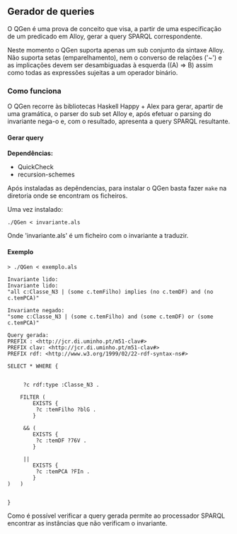 
## Gerador de queries

O QGen é uma prova de conceito que visa, a partir de uma especificação de um
predicado em Alloy, gerar a query SPARQL correspondente.

Neste momento o QGen suporta apenas um sub conjunto da sintaxe Alloy. Não
suporta setas (emparelhamento), nem o converso de relações ('~') e as
implicações devem ser desambiguadas à esquerda ((A) => B) assim como todas as expressões sujeitas a um operador binário.


### Como funciona

O QGen recorre às bibliotecas Haskell Happy + Alex para gerar, apartir de uma gramática,
o parser do sub set Alloy e, após efetuar o parsing do invariante nega-o e, com o
resultado, apresenta a query SPARQL resultante.

#### Gerar query

**Dependências:**

- QuickCheck
- recursion-schemes

Após instaladas as depêndencias, para instalar o QGen basta fazer `make` na diretoria onde se encontram os
ficheiros.

Uma vez instalado:

`./QGen < invariante.als`

Onde 'invariante.als' é um ficheiro com o invariante a traduzir.

#### Exemplo

`> ./QGen < exemplo.als `

```
Invariante lido:
Invariante lido:
"all c:Classe_N3 | (some c.temFilho) implies (no c.temDF) and (no c.temPCA)"

Invariante negado:
"some c:Classe_N3 | (some c.temFilho) and (some c.temDF) or (some c.temPCA)"

Query gerada:
PREFIX : <http://jcr.di.uminho.pt/m51-clav#> 
PREFIX clav: <http://jcr.di.uminho.pt/m51-clav#> 
PREFIX rdf: <http://www.w3.org/1999/02/22-rdf-syntax-ns#> 

SELECT * WHERE {


	 ?c rdf:type :Classe_N3 . 

	FILTER ( 
		EXISTS { 	
		 ?c :temFilho ?blG . 
		} 

	 && (
		EXISTS { 	
		 ?c :temDF ?76V . 
		} 

	 || 
		EXISTS { 	
		 ?c :temPCA ?FIn . 
		} 
) 	)


}

```

Como é possível verificar a query gerada permite ao processador SPARQL encontrar as instâncias que não verificam o invariante.
